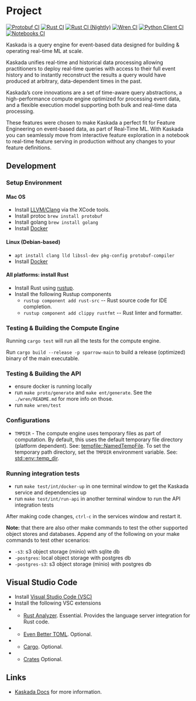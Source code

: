 
# Project

[![Protobuf CI](https://github.com/kaskada-ai/kaskada/actions/workflows/ci_proto.yml/badge.svg)](https://github.com/kaskada-ai/kaskada/actions/workflows/ci_proto.yml)
[![Rust CI](https://github.com/kaskada-ai/kaskada/actions/workflows/ci_rust.yml/badge.svg)](https://github.com/kaskada-ai/kaskada/actions/workflows/ci_rust.yml)
[![Rust CI (Nightly)](https://github.com/kaskada-ai/kaskada/actions/workflows/ci_with_rust_nightly.yml/badge.svg)](https://github.com/kaskada-ai/kaskada/actions/workflows/ci_with_rust_nightly.yml)
[![Wren CI](https://github.com/kaskada-ai/kaskada/actions/workflows/ci_wren.yml/badge.svg)](https://github.com/kaskada-ai/kaskada/actions/workflows/ci_wren.yml)
[![Python Client CI](https://github.com/kaskada-ai/kaskada/actions/workflows/ci_client_python.yml/badge.svg)](https://github.com/kaskada-ai/kaskada/actions/workflows/ci_client_python.yml)
[![Notebooks CI](https://github.com/kaskada-ai/kaskada/actions/workflows/ci_notebooks.yml/badge.svg)](https://github.com/kaskada-ai/kaskada/actions/workflows/ci_notebooks.yml)

Kaskada is a query engine for event-based data designed for building & operating real-time ML at scale.

Kaskada unifies real-time and historical data processing allowing practitioners to deploy real-time queries with access to their full event history and to instantly reconstruct the results a query would have produced at arbitrary, data-dependent times in the past.

Kaskada’s core innovations are a set of time-aware query abstractions, a high-performance compute engine optimized for processing event data, and a flexible execution model supporting both bulk and real-time data processing.

These features were chosen to make Kaskada a perfect fit for Feature Engineering on event-based data, as part of Real-Time ML. With Kaskada you can seamlessly move from interactive feature exploration in a notebook to real-time feature serving in production without any changes to your feature definitions.

## Development

### Setup Environment
#### Mac OS
* Install [LLVM/Clang](https://clang.llvm.org/get_started.html) via the XCode tools.
* Install protoc `brew install protobuf`
* Install golang `brew install golang`
* Install [Docker](https://docs.docker.com/desktop/install/mac-install/)

#### Linux (Debian-based)
* `apt install clang lld libssl-dev pkg-config protobuf-compiler`
* Install [Docker](https://docs.docker.com/engine/install/ubuntu/)

#### All platforms: install Rust
* Install Rust using [rustup](https://www.rust-lang.org/tools/install).
* Install the following Rustup components
    * `rustup component add rust-src` -- Rust source code for IDE completion.
    * `rustup component add clippy rustfmt` -- Rust linter and formatter.

### Testing & Building the Compute Engine
Running `cargo test` will run all the tests for the compute engine.

Run `cargo build --release -p sparrow-main` to build a release (optimized) binary of the main executable.

### Testing & Building the API

* ensure docker is running locally
* run `make proto/generate` and `make ent/generate`.  See the `./wren/README.md` for more info on those.
* run `make wren/test`

### Configurations
* `TMPDIR` - The compute engine uses temporary files as part of computation. By default, this uses the default temporary file directory (platform dependent). See: [tempfile::NamedTempFile](https://docs.rs/tempfile/1.1.2/tempfile/struct.NamedTempFile.html). To set the temporary path directory, set the `TMPDIR` environment variable. See: [std::env::temp_dir](https://doc.rust-lang.org/std/env/fn.temp_dir.html).

### Running integration tests

* run `make test/int/docker-up` in one terminal window to get the Kaskada service and dependencies up
* run `make test/int/run-api` in another terminal window to run the API integration tests

After making code changes, `ctrl-c` in the services window and restart it.

**Note:** that there are also other make commands to test the other supported object stores and databases. Append any of the following on your make commands to test other scenarios:
* `-s3`: s3 object storage (minio) with sqlite db
* `-postgres`: local object storage with postgres db
* `-postgres-s3`: s3 object storage (minio) with postgres db

## Visual Studio Code

* Install [Visual Studio Code (VSC)](https://code.visualstudio.com/download)
* Install the following VSC extensions
*  * [Rust Analyzer](https://marketplace.visualstudio.com/items?itemName=rust-lang.rust-analyzer). Essential.
    Provides the language server integration for Rust code.
*  * [Even Better TOML](https://marketplace.visualstudio.com/items?itemName=tamasfe.even-better-toml). Optional.
*  * [Cargo](https://marketplace.visualstudio.com/items?itemName=panicbit.cargo). Optional.
*  * [Crates](https://marketplace.visualstudio.com/items?itemName=serayuzgur.crates) Optional.

## Links

* [Kaskada Docs](https://kaskada-ai.github.io/docs-site) for more information.
